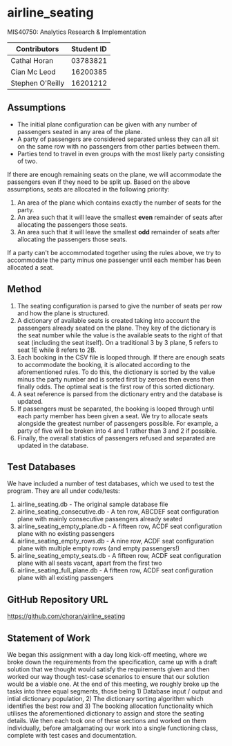 # airline_seating
MIS40750: Analytics Research &amp; Implementation

| Contributors     | Student ID |
|------------------|------------|
| Cathal Horan     | 03783821   |
| Cian Mc Leod     | 16200385   |
| Stephen O'Reilly | 16201212   |

## Assumptions
* The initial plane configuration can be given with any number of passengers seated in any area of the plane.
* A party of passengers are considered separated unless they can all sit on the same row with no passengers from other parties between them.
* Parties tend to travel in even groups with the most likely party consisting of two. 

If there are enough remaining seats on the plane, we will accommodate the passengers even if they need to be split up. Based on the above assumptions, seats are allocated in the following priority:  
1. An area of the plane which contains exactly the number of seats for the party.  
2. An area such that it will leave the smallest **even** remainder of seats after allocating the passengers those seats.  
3. An area such that it will leave the smallest **odd** remainder of seats after allocating the passengers those seats.  

If a party can't be accommodated together using the rules above, we try to accommodate the party minus one passenger until each member has been allocated a seat.

## Method
1. The seating configuration is parsed to give the number of seats per row and how the plane is structured.  
2. A dictionary of available seats is created taking into account the passengers already seated on the plane. They key of the dictionary is the seat number while the value is the available seats to the right of that seat (including the seat itself). On a traditional 3 by 3 plane, 5 refers to seat 1E while 8 refers to 2B.
3. Each booking in the CSV file is looped through. If there are enough seats to accommodate the booking, it is allocated according to the aforementioned rules. To do this, the dictionary is sorted by the value minus the party number and is sorted first by zeroes then evens then finally odds. The optimal seat is the first row of this sorted dictionary.
4. A seat reference is parsed from the dictionary entry and the database is updated.
5. If passengers must be separated, the booking is looped through until each party member has been given a seat. We try to allocate seats alongside the greatest number of passengers possible. For example, a party of five will be broken into 4 and 1 rather than 3 and 2 if possible.
6. Finally, the overall statistics of passengers refused and separated are updated in the database.

## Test Databases
We have included a number of test databases, which we used to test the program. They are all under code/tests:
1. airline_seating.db - The original sample database file
2. airline_seating_consecutive.db - A ten row, ABCDEF seat configuration plane with mainly consecutive passengers already seated
3. airline_seating_empty_plane.db - A fifteen row, ACDF seat configuration plane with no existing passengers
4. airline_seating_empty_rows.db - A nine row, ACDF seat configuration plane with multiple empty rows (and empty passengers!)
5. airline_seating_empty_seats.db - A fifteen row, ACDF seat configuration plane with all seats vacant, apart from the first two
6. airline_seating_full_plane.db - A fifteen row, ACDF seat configuration plane with all existing passengers

## GitHub Repository URL
https://github.com/choran/airline_seating

## Statement of Work
We began this assignment with a day long kick-off meeting, where we broke down the requirements from the specification, came up with a draft solution that we thought would satisfy the requirements given and then worked our way though test-case scenarios to ensure that our solution would be a viable one.
At the end of this meeting, we roughly broke up the tasks into three equal segments, those being 1) Database input / output and intial dictionary population, 2) The dictionary sorting algorithm which identifies the best row and 3) The booking allocation functionality which utilises the aforementioned dictionary to assign and store the seating details.
We then each took one of these sections and worked on them individually, before amalgamating our work into a single functioning class, complete with test cases and documentation.
